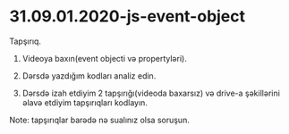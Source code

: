 # 31.09.01.2020-js-event-object

Tapşırıq.

  1. Videoya baxın(event objecti və propertyləri).
  
  2. Dərsdə yazdığım kodları analiz edin. 
  
  3. Dərsdə izah etdiyim 2 tapşırığı(videoda baxarsız) və drive-a şəkillərini əlavə etdiyim tapşırıqları kodlayın.
  
  Note: tapşırıqlar barədə nə sualınız olsa soruşun.

